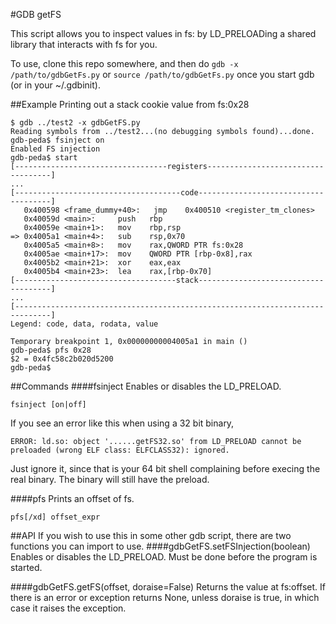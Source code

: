 #GDB getFS

This script allows you to inspect values in fs: by LD_PRELOADing a shared library that interacts with fs for you.

To use, clone this repo somewhere, and then do
```gdb -x /path/to/gdbGetFs.py``` or ```source /path/to/gdbGetFs.py``` once you start gdb (or in your ~/.gdbinit).

##Example
Printing out a stack cookie value from fs:0x28
```
$ gdb ../test2 -x gdbGetFS.py
Reading symbols from ../test2...(no debugging symbols found)...done.
gdb-peda$ fsinject on
Enabled FS injection
gdb-peda$ start
[----------------------------------registers-----------------------------------]
...
[-------------------------------------code-------------------------------------]
   0x400598 <frame_dummy+40>:   jmp    0x400510 <register_tm_clones>
   0x40059d <main>:     push   rbp
   0x40059e <main+1>:   mov    rbp,rsp
=> 0x4005a1 <main+4>:   sub    rsp,0x70
   0x4005a5 <main+8>:   mov    rax,QWORD PTR fs:0x28
   0x4005ae <main+17>:  mov    QWORD PTR [rbp-0x8],rax
   0x4005b2 <main+21>:  xor    eax,eax
   0x4005b4 <main+23>:  lea    rax,[rbp-0x70]
[------------------------------------stack-------------------------------------]
...
[------------------------------------------------------------------------------]
Legend: code, data, rodata, value

Temporary breakpoint 1, 0x00000000004005a1 in main ()
gdb-peda$ pfs 0x28
$2 = 0x4fc58c2b020d5200
gdb-peda$
```

##Commands
####fsinject
Enables or disables the LD_PRELOAD.

```fsinject [on|off]```

If you see an error like this when using a 32 bit binary,

`ERROR: ld.so: object '......getFS32.so' from LD_PRELOAD cannot be preloaded (wrong ELF class: ELFCLASS32): ignored.`

Just ignore it, since that is your 64 bit shell complaining before execing the real binary. The binary will still have the preload.


####pfs
Prints an offset of fs.

```pfs[/xd] offset_expr```

##API
If you wish to use this in some other gdb script, there are two functions you can import to use.
####gdbGetFS.setFSInjection(boolean)
Enables or disables the LD_PRELOAD. Must be done before the program is started.

####gdbGetFS.getFS(offset, doraise=False)
Returns the value at fs:offset. If there is an error or exception returns None, unless doraise is true, in which case it raises the exception. 


